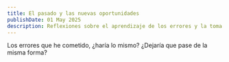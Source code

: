 ```yaml
---
title: El pasado y las nuevas oportunidades
publishDate: 01 May 2025
description: Reflexiones sobre el aprendizaje de los errores y la toma de decisiones.
---
```


Los errores que he cometido, ¿haría lo mismo? ¿Dejaría que pase de la misma forma?
